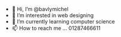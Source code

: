 - 👋 Hi, I’m @bavlymichel
- 👀 I’m interested in web designing 
- 🌱 I’m currently learning computer science
- 📫 How to reach me ... 01287466611
